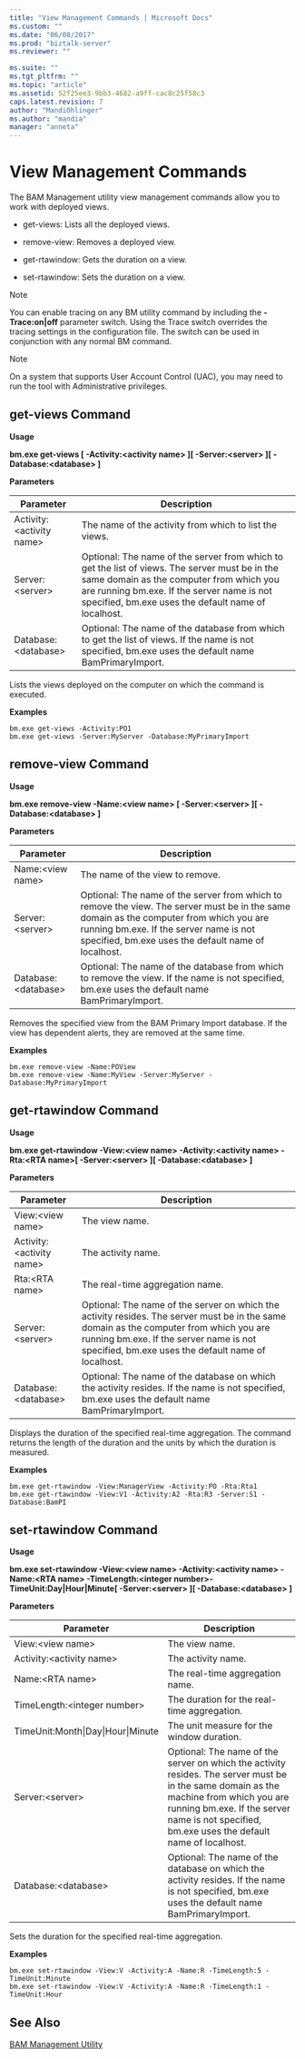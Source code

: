 ```yaml
---
title: "View Management Commands | Microsoft Docs"
ms.custom: ""
ms.date: "06/08/2017"
ms.prod: "biztalk-server"
ms.reviewer: ""

ms.suite: ""
ms.tgt_pltfrm: ""
ms.topic: "article"
ms.assetid: 52f25ee3-9bb3-4682-a9ff-cac8c25f58c3
caps.latest.revision: 7
author: "MandiOhlinger"
ms.author: "mandia"
manager: "anneta"
---
```

# View Management Commands
The BAM Management utility view management commands allow you to work with deployed views.  
  
-   get-views: Lists all the deployed views.  
  
-   remove-view: Removes a deployed view.  
  
-   get-rtawindow: Gets the duration on a view.  
  
-   set-rtawindow: Sets the duration on a view.  
  
> [!NOTE]
>  You can enable tracing on any BM utility command by including the **-Trace:on&#124;off** parameter switch. Using the Trace switch overrides the tracing settings in the configuration file. The switch can be used in conjunction with any normal BM command.  
  
> [!NOTE]
>  On a system that supports User Account Control (UAC), you may need to run the tool with Administrative privileges.  
  
## get-views Command  
 **Usage**  
  
 **bm.exe get-views [ -Activity:\<activity name> ][ -Server:\<server> ][ -Database:\<database> ]**  
  
 **Parameters**  
  
|Parameter|Description|  
|---------------|-----------------|  
|Activity:\<activity name>|The name of the activity from which to list the views.|  
|Server:\<server>|Optional: The name of the server from which to get the list of views. The server must be in the same domain as the computer from which you are running bm.exe. If the server name is not specified, bm.exe uses the default name of localhost.|  
|Database:\<database>|Optional: The name of the database from which to get the list of views. If the name is not specified, bm.exe uses the default name BamPrimaryImport.|  
  
 Lists the views deployed on the computer on which the command is executed.  
  
 **Examples**  
  
```  
bm.exe get-views -Activity:PO1  
bm.exe get-views -Server:MyServer -Database:MyPrimaryImport  
```  
  
## remove-view Command  
 **Usage**  
  
 **bm.exe remove-view -Name:\<view name> [ -Server:\<server> ][ -Database:\<database> ]**  
  
 **Parameters**  
  
|Parameter|Description|  
|---------------|-----------------|  
|Name:\<view name>|The name of the view to remove.|  
|Server:\<server>|Optional: The name of the server from which to remove the view. The server must be in the same domain as the computer from which you are running bm.exe. If the server name is not specified, bm.exe uses the default name of localhost.|  
|Database:\<database>|Optional: The name of the database from which to remove the view. If the name is not specified, bm.exe uses the default name BamPrimaryImport.|  
  
 Removes the specified view from the BAM Primary Import database. If the view has dependent alerts, they are removed at the same time.  
  
 **Examples**  
  
```  
bm.exe remove-view -Name:POView  
bm.exe remove-view -Name:MyView -Server:MyServer -Database:MyPrimaryImport  
```  
  
## get-rtawindow Command  
 **Usage**  
  
 **bm.exe get-rtawindow -View:\<view name> -Activity:\<activity name> -Rta:\<RTA name>[ -Server:\<server> ][ -Database:\<database> ]**  
  
 **Parameters**  
  
|Parameter|Description|  
|---------------|-----------------|  
|View:\<view name>|The view name.|  
|Activity:\<activity name>|The activity name.|  
|Rta:\<RTA name>|The real-time aggregation name.|  
|Server:\<server>|Optional: The name of the server on which the activity resides. The server must be in the same domain as the computer from which you are running bm.exe. If the server name is not specified, bm.exe uses the default name of localhost.|  
|Database:\<database>|Optional: The name of the database on which the activity resides. If the name is not specified, bm.exe uses the default name BamPrimaryImport.|  
  
 Displays the duration of the specified real-time aggregation. The command returns the length of the duration and the units by which the duration is measured.  
  
 **Examples**  
  
```  
bm.exe get-rtawindow -View:ManagerView -Activity:PO -Rta:Rta1  
bm.exe get-rtawindow -View:V1 -Activity:A2 -Rta:R3 -Server:S1 -Database:BamPI  
```  
  
## set-rtawindow Command  
 **Usage**  
  
 **bm.exe set-rtawindow -View:\<view name> -Activity:\<activity name> -Name:\<RTA name> -TimeLength:\<integer number>-TimeUnit:Day&#124;Hour&#124;Minute[ -Server:\<server> ][ -Database:\<database> ]**  
  
 **Parameters**  
  
|Parameter|Description|  
|---------------|-----------------|  
|View:\<view name>|The view name.|  
|Activity:\<activity name>|The activity name.|  
|Name:\<RTA name>|The real-time aggregation name.|  
|TimeLength:\<integer number>|The duration for the real-time aggregation.|  
|TimeUnit:Month&#124;Day&#124;Hour&#124;Minute|The unit measure for the window duration.|  
|Server:\<server>|Optional: The name of the server on which the activity resides. The server must be in the same domain as the machine from which you are running bm.exe. If the server name is not specified, bm.exe uses the default name of localhost.|  
|Database:\<database>|Optional: The name of the database on which the activity resides. If the name is not specified, bm.exe uses the default name BamPrimaryImport.|  
  
 Sets the duration for the specified real-time aggregation.  
  
 **Examples**  
  
```  
bm.exe set-rtawindow -View:V -Activity:A -Name:R -TimeLength:5 -TimeUnit:Minute  
bm.exe set-rtawindow -View:V -Activity:A -Name:R -TimeLength:1 -TimeUnit:Hour  
```  
  
## See Also  
 [BAM Management Utility](../core/bam-management-utility.md)